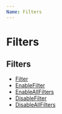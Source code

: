 ```yaml
---
Name: Filters
---
```


# Filters

<h2>Filters</h2>
<ul>
  <li><a href="filter">Filter</a></li>
  <li><a href="enable-filter">EnableFilter</a></li>
  <li><a href="enable-all-filters">EnableAllFilters</a></li>
  <li><a href="disable-filter">DisableFilter</a></li>
  <li><a href="disable-all-filters">DisableAllFilters</a></li>
</ul>